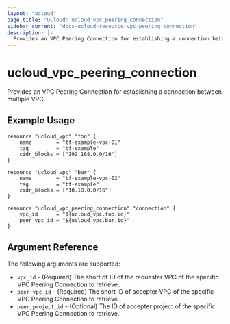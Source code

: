 ```yaml
---
layout: "ucloud"
page_title: "UCloud: ucloud_vpc_peering_connection"
sidebar_current: "docs-ucloud-resource-vpc-peering-connection"
description: |-
  Provides an VPC Peering Connection for establishing a connection between multiple VPC.
---
```


# ucloud_vpc_peering_connection

Provides an VPC Peering Connection for establishing a connection between multiple VPC.

## Example Usage

```hcl
resource "ucloud_vpc" "foo" {
    name        = "tf-example-vpc-01"
    tag         = "tf-example"
    cidr_blocks = ["192.168.0.0/16"]
}

resource "ucloud_vpc" "bar" {
    name        = "tf-example-vpc-02"
    tag         = "tf-example"
    cidr_blocks = ["10.10.0.0/16"]
}

resource "ucloud_vpc_peering_connection" "connection" {
    vpc_id      = "${ucloud_vpc.foo.id}"
    peer_vpc_id = "${ucloud_vpc.bar.id}"
}
```

## Argument Reference

The following arguments are supported:

* `vpc_id` - (Required) The short of ID of the requester VPC of the specific VPC Peering Connection to retrieve.
* `peer_vpc_id` - (Required) The short ID of accepter VPC of the specific VPC Peering Connection to retrieve.
* `peer_project_id` - (Optional) The ID of accepter project of the specific VPC Peering Connection to retrieve.